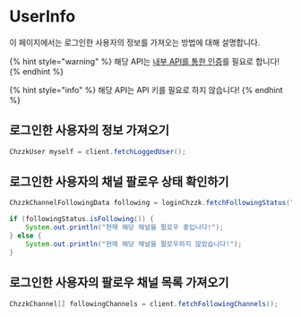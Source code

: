 # UserInfo
이 페이지에서는 로그인한 사용자의 정보를 가져오는 방법에 대해 설명합니다.

{% hint style="warning" %}
해당 API는 [내부 API를 통한 인증](Login.md)를 필요로 합니다!
{% endhint %}

{% hint style="info" %}
해당 API는 API 키를 필요로 하지 않습니다!
{% endhint %}

## 로그인한 사용자의 정보 가져오기
```java
ChzzkUser myself = client.fetchLoggedUser();
```

## 로그인한 사용자의 채널 팔로우 상태 확인하기
```java
ChzzkChannelFollowingData following = loginChzzk.fetchFollowingStatus("채널 ID");

if (followingStatus.isFollowing()) {
    System.out.println("현재 해당 채널을 팔로우 중입니다!");
} else {
    System.out.println("현재 해당 채널을 팔로우하지 않았습니다!");
}
```

## 로그인한 사용자의 팔로우 채널 목록 가져오기
```java
ChzzkChannel[] followingChannels = client.fetchFollowingChannels();
```